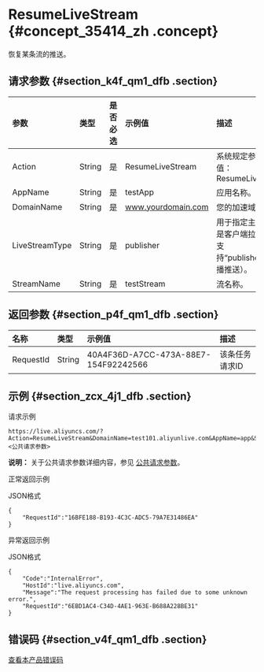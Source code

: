 # ResumeLiveStream {#concept_35414_zh .concept}

恢复某条流的推送。

## 请求参数 {#section_k4f_qm1_dfb .section}

|参数|类型|是否必选|示例值|描述|
|:-|:-|:---|:--|:-|
|Action|String|是|ResumeLiveStream|系统规定参数。取值：ResumeLiveStream|
|AppName|String|是|testApp|应用名称。|
|DomainName|String|是|www.yourdomain.com|您的加速域名。|
|LiveStreamType|String|是|publisher|用于指定主播推流还是客户端拉流，目前支持“publisher”（主播推送）。|
|StreamName|String|是|testStream|流名称。|

## 返回参数 {#section_p4f_qm1_dfb .section}

|名称|类型|示例值|描述|
|:-|:-|:--|:-|
|RequestId|String|40A4F36D-A7CC-473A-88E7-154F92242566|该条任务请求ID|

## 示例 {#section_zcx_4j1_dfb .section}

请求示例

```
https://live.aliyuncs.com/?Action=ResumeLiveStream&DomainName=test101.aliyunlive.com&AppName=app&StreamName=stream1&<公共请求参数> 
```

**说明：** 关于公共请求参数详细内容，参见 [公共请求参数](cn.zh-CN/API参考/调用方式/公共参数.md#)。

正常返回示例

JSON格式

```
{
    "RequestId":"16BFE188-B193-4C3C-ADC5-79A7E31486EA"
}
```

异常返回示例

JSON格式

```
{
    "Code":"InternalError",
    "HostId":"live.aliyuncs.com",
    "Message":"The request processing has failed due to some unknown error.",
    "RequestId":"6EBD1AC4-C34D-4AE1-963E-B688A228BE31"
}
```

## 错误码 {#section_v4f_qm1_dfb .section}

[查看本产品错误码](https://error-center.aliyun.com/status/product/live)

